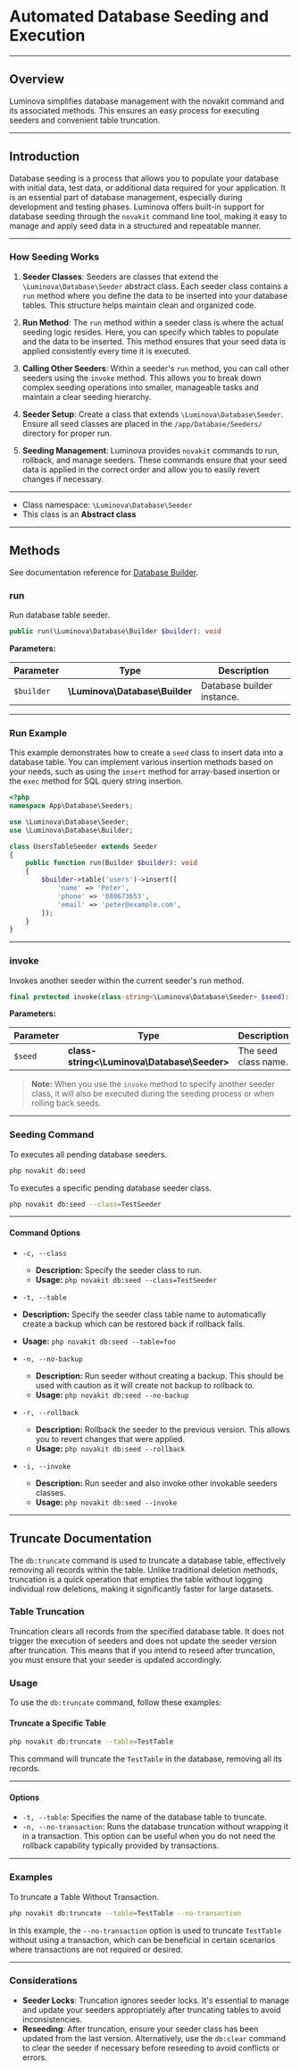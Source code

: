 # Automated Database Seeding and Execution

***

## Overview

Luminova simplifies database management with the novakit command and its associated methods. This ensures an easy process for executing seeders and convenient table truncation.

***

## Introduction

Database seeding is a process that allows you to populate your database with initial data, test data, or additional data required for your application. It is an essential part of database management, especially during development and testing phases. Luminova offers built-in support for database seeding through the `novakit` command line tool, making it easy to manage and apply seed data in a structured and repeatable manner.

***

### How Seeding Works

1. **Seeder Classes**: Seeders are classes that extend the `\Luminova\Database\Seeder` abstract class. Each seeder class contains a `run` method where you define the data to be inserted into your database tables. This structure helps maintain clean and organized code.

2. **Run Method**: The `run` method within a seeder class is where the actual seeding logic resides. Here, you can specify which tables to populate and the data to be inserted. This method ensures that your seed data is applied consistently every time it is executed.

3. **Calling Other Seeders**: Within a seeder's `run` method, you can call other seeders using the `invoke` method. This allows you to break down complex seeding operations into smaller, manageable tasks and maintain a clear seeding hierarchy.

4. **Seeder Setup**: Create a class that extends `\Luminova\Database\Seeder`. Ensure all seed classes are placed in the `/app/Database/Seeders/` directory for proper run.

5. **Seeding Management**: Luminova provides `novakit` commands to run, rollback, and manage seeders. These commands ensure that your seed data is applied in the correct order and allow you to easily revert changes if necessary.

***

* Class namespace: `\Luminova\Database\Seeder`
* This class is an **Abstract class**

***

## Methods

See documentation reference for  [Database Builder](/database/builder.md).

### run

Run database table seeder.

```php
public run(\Luminova\Database\Builder $builder): void
```

**Parameters:**

| Parameter | Type | Description |
|-----------|------|-------------|
| `$builder` | **\Luminova\Database\Builder** | Database builder instance. |

***

### Run Example

This example demonstrates how to create a `seed` class to insert data into a database table. You can implement various insertion methods based on your needs, such as using the `insert` method for array-based insertion or the `exec` method for SQL query string insertion.

```php
<?php
namespace App\Database\Seeders;

use \Luminova\Database\Seeder;
use \Luminova\Database\Builder;

class UsersTableSeeder extends Seeder
{
    public function run(Builder $builder): void
    {
        $builder->table('users')->insert([
            'name' => 'Peter',
            'phone' => '080673653',
            'email' => 'peter@example.com',
        ]);
    }
}
```

***

### invoke

Invokes another seeder within the current seeder's run method.

```php
final protected invoke(class-string<\Luminova\Database\Seeder> $seed): void
```

**Parameters:**

| Parameter | Type | Description |
|-----------|------|-------------|
| `$seed` | **class-string<\Luminova\Database\Seeder>** | The seed class name. |

> **Note:** When you use the `invoke` method to specify another seeder class, it will also be executed during the seeding process or when rolling back seeds.

***

### Seeding Command

To executes all pending database seeders.

```bash
php novakit db:seed
```

To executes a specific pending database seeder class.

```bash
php novakit db:seed --class=TestSeeder
```

***

#### Command Options

- `-c, --class`
  - **Description:** Specify the seeder class to run.
  - **Usage:** `php novakit db:seed --class=TestSeeder`
  
 - `-t, --table`
  - **Description:** Specify the seeder class table name to automatically create a backup which can be restored back if rollback fails.
  - **Usage:** `php novakit db:seed --table=foo`
  
- `-n, --no-backup`
  - **Description:** Run seeder without creating a backup. This should be used with caution as it will create not backup to rollback to.
  - **Usage:** `php novakit db:seed --no-backup`

- `-r, --rollback`
  - **Description:** Rollback the seeder to the previous version. This allows you to revert changes that were applied.
  - **Usage:** `php novakit db:seed --rollback`

- `-i, --invoke`
  - **Description:** Run seeder and also invoke other invokable seeders classes.
  - **Usage:** `php novakit db:seed --invoke`

***

## Truncate  Documentation

The `db:truncate` command is used to truncate a database table, effectively removing all records within the table. Unlike traditional deletion methods, truncation is a quick operation that empties the table without logging individual row deletions, making it significantly faster for large datasets.

### Table Truncation

Truncation clears all records from the specified database table. It does not trigger the execution of seeders and does not update the seeder version after truncation. This means that if you intend to reseed after truncation, you must ensure that your seeder is updated accordingly.

### Usage

To use the `db:truncate` command, follow these examples:

#### Truncate a Specific Table

```bash
php novakit db:truncate --table=TestTable
```

This command will truncate the `TestTable` in the database, removing all its records.

***

#### Options

- `-t, --table`: Specifies the name of the database table to truncate.
- `-n, --no-transaction`: Runs the database truncation without wrapping it in a transaction. This option can be useful when you do not need the rollback capability typically provided by transactions.

***

### Examples

To truncate a Table Without Transaction.

```bash
php novakit db:truncate --table=TestTable --no-transaction
```

In this example, the `--no-transaction` option is used to truncate `TestTable` without using a transaction, which can be beneficial in certain scenarios where transactions are not required or desired.

***

### Considerations

- **Seeder Locks**: Truncation ignores seeder locks. It's essential to manage and update your seeders appropriately after truncating tables to avoid inconsistencies.
- **Reseeding**: After truncation, ensure your seeder class has been updated from the last version. Alternatively, use the `db:clear` command to clear the seeder if necessary before reseeding to avoid conflicts or errors.